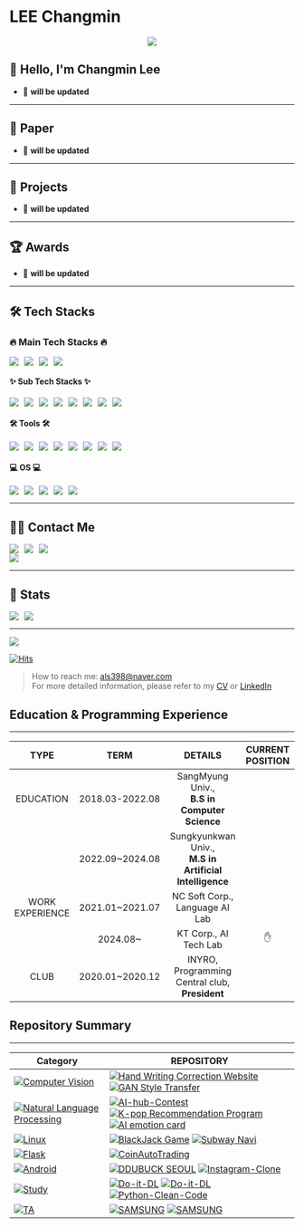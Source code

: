 # LEE Changmin

<div align="center">
    <img src="https://capsule-render.vercel.app/api?type=waving&color=0:513e3e,100:e8e8e8&height=180&text=Good%20day%20to%20Research&animation=fadeIn&fontColor=c1bdbd&fontSize=50" />
</div>

## 👋 Hello, I'm Changmin Lee  
- 🚀 **will be updated**

---
## 📄 Paper
- 🚀 **will be updated**

---
## 🤖 Projects
- 🚀 **will be updated**

---
## 🏆 Awards
- 🚀 **will be updated**

---

## 🛠️ Tech Stacks  

### 🔥 Main Tech Stacks 🔥  
<div style="display:flex;gap:10px;flex-wrap:wrap;">
    <img src="https://img.shields.io/badge/Python-3776AB?style=for-the-badge&logo=Python&logoColor=white">
    <img src="https://img.shields.io/badge/PyTorch-EE4C2C?style=for-the-badge&logo=PyTorch&logoColor=white">
    <img src="https://img.shields.io/badge/HuggingFace-FFD54F?style=for-the-badge&logo=HuggingFace&logoColor=white">
    <img src="https://img.shields.io/badge/Tensorflow-FF6F00?style=for-the-badge&logo=Tensorflow&logoColor=white">
</div>

#### ✨ Sub Tech Stacks ✨  
<div style="display:flex;gap:10px;flex-wrap:wrap;">
    <img src="https://img.shields.io/badge/C-A8B9CC?style=for-the-badge&logo=C&logoColor=white">
    <img src="https://img.shields.io/badge/Java-007396?style=for-the-badge&logo=Java&logoColor=white">
    <img src="https://img.shields.io/badge/Flask-000000?style=for-the-badge&logo=Flask&logoColor=white">
    <img src="https://img.shields.io/badge/Figma-F24E1E?style=for-the-badge&logo=Figma&logoColor=white">
    <img src="https://img.shields.io/badge/Arduino-00979D?style=for-the-badge&logo=Arduino&logoColor=white">
    <img src="https://img.shields.io/badge/MongoDB-47A248?style=for-the-badge&logo=MongoDB&logoColor=white">
    <img src="https://img.shields.io/badge/MySQL-4479A1?style=for-the-badge&logo=MySQL&logoColor=white">
    <img src="https://img.shields.io/badge/Android-3DDC84?style=for-the-badge&logo=android&logoColor=white">
</div>

#### 🛠 Tools 🛠  
<div style="display:flex;gap:10px;flex-wrap:wrap;">
    <img src="https://img.shields.io/badge/Git-F05032?style=for-the-badge&logo=Git&logoColor=white">
    <img src="https://img.shields.io/badge/Github-181717?style=for-the-badge&logo=Github&logoColor=white">
    <img src="https://img.shields.io/badge/Discord-5865F2?style=for-the-badge&logo=Discord&logoColor=white">
    <img src="https://img.shields.io/badge/Notion-000000?style=for-the-badge&logo=Notion&logoColor=white">
    <img src="https://img.shields.io/badge/Slack-4A154B?style=for-the-badge&logo=Slack&logoColor=white">
    <img src="https://img.shields.io/badge/VSCode-2C2C32.svg?style=for-the-badge&logo=visual-studio-code&logoColor=22ABF3">
    <img src="https://img.shields.io/badge/Colab-F9AB00?style=for-the-badge&logo=googlecolab&color=525252">
    <img src="https://img.shields.io/badge/VIM-%2311AB00.svg?&style=for-the-badge&logo=vim&logoColor=white">
</div>

#### 💻 OS 💻  
<div style="display:flex;gap:10px;flex-wrap:wrap;">
    <img src="https://img.shields.io/badge/mac%20os-000000?style=for-the-badge&logo=apple&logoColor=white">
    <img src="https://img.shields.io/badge/Linux-FCC624?style=for-the-badge&logo=Linux&logoColor=white">
    <img src="https://img.shields.io/badge/Ubuntu-E95420?style=for-the-badge&logo=ubuntu&logoColor=white">
    <img src="https://img.shields.io/badge/Windows-0078D6?style=for-the-badge&logo=windows&logoColor=white">
    <img src="https://img.shields.io/badge/WSL-0a97f5?style=for-the-badge&logo=linux&logoColor=white">
</div>

---

## 🧑‍💻 Contact Me  
<div style="display:flex;gap:10px;flex-wrap:wrap;">
    <a href="https://www.instagram.com/lbrightjade/">
        <img src="https://img.shields.io/badge/Instagram-E4405F?style=for-the-badge&logo=Instagram&logoColor=white">
    </a>
    <a href="#">
        <img src="https://img.shields.io/badge/Notion-000000?style=for-the-badge&logo=Notion&logoColor=white">
    </a>
    <a href="mailto:ckdals1380@gmail.com">
        <img src="https://img.shields.io/badge/Gmail-EA4335?style=for-the-badge&logo=Gmail&logoColor=white">
    </a>
</div>

<div style="display:flex;gap:10px;flex-wrap:wrap;">
    <a href="https://hits.seeyoufarm.com">
        <img src="https://hits.seeyoufarm.com/api/count/incr/badge.svg?url=https%3A%2F%2Fgithub.com%2FLeeChangmin0310%2F&count_bg=%23000000&title_bg=%23000000&icon=github.svg&icon_color=%23FFFFFF&title=GitHub&edge_flat=false"/>
    </a>
</div>

---

## 🏅 Stats  
<div style="display:flex;gap:10px;flex-wrap:wrap;">
    <img src="https://github-readme-stats.vercel.app/api?username=LeeChangmin0310&bg_color=60,706b6b,000000&title_color=ffffff&text_color=ffffff"/>
    <img src="https://github-readme-stats.vercel.app/api/top-langs/?username=LeeChangmin0310&layout=compact&hide_progress=true&bg_color=60,706b6b,000000&title_color=ffffff&text_color=ffffff"/>
</div>

----


<a href="https://github.com/jiminAn">
    <img src="https://github-stats-alpha.vercel.app/api?username=jiminAn&cc=22272e&tc=11b1cc&ic=fff&bc=0000">
  
[![Hits](https://hits.sh/github.com/jiminAn.svg?view=today-total&style=flat-square&color=11b1cc)](https://hits.sh/github.com/jiminAn/)
> How to reach me: als398@naver.com <br>
> For more detailed information, please refer to my [CV](https://github.com/jiminAn/CV/blob/main/CV_jiminAn.pdf) or [LinkedIn](https://www.linkedin.com/in/%EC%A7%80%EB%AF%BC-%EC%95%88-a4468822a/)<br>




## Education & Programming Experience
--------------------------------
|  TYPE    | TERM     |  DETAILS   |  CURRENT POSITION |
| :----: | :----: | :----: | :----: |
| EDUCATION    |  2018.03-2022.08   |  SangMyung Univ., <br> **B.S in Computer Science**    |  |
|     |  2022.09~2024.08   |  Sungkyunkwan Univ., <br> **M.S in Artificial Intelligence**    |  |
|   WORK EXPERIENCE    |   2021.01~2021.07   |  NC Soft Corp., Language AI Lab | |
|     |  2024.08~   |  KT Corp., AI Tech Lab     | ✋ |
| CLUB    |    2020.01~2020.12  | INYRO, Programming Central club, <br>**President**     | |


## Repository Summary
----------------------------


| **Category**                                             | REPOSITORY                                         |
| ------------------------------------------------------------ | ------------------------------------------------------------ |
| [![Computer Vision](https://img.shields.io/static/v1?label=&message=Vision&color=3178C6&logo=python&logoColor=FFFFFF)](https://www.python.org/) | [![Hand Writing Correction Website](https://img.shields.io/static/v1?label=&message=Open-SW-Developer-Contest&color=000605&logo=github&logoColor=FFFFFF&labelColor=000605)](https://github.com/jiminAn/hand_writing_correction_website)  [![GAN Style Transfer](https://img.shields.io/static/v1?label=&message=SM-AI-Contest&color=000605&logo=github&logoColor=FFFFFF&labelColor=000605)](https://github.com/jiminAn/GAN-style-transfer)|
| [![Natural Language Processing](https://img.shields.io/static/v1?label=&message=NLP&color=3178C6&logo=python&logoColor=FFFFFF)](https://www.python.org/) | [![AI-hub-Contest](https://img.shields.io/static/v1?label=&message=AI-hub-Contest&color=000605&logo=github&logoColor=FFFFFF&labelColor=000605)](https://github.com/jiminAn/ai_hub_idea_competition) [![K-pop Recommendation Program](https://img.shields.io/static/v1?label=&message=SM-AI-Contest&color=000605&logo=github&logoColor=FFFFFF&labelColor=000605)](https://github.com/jiminAn/Kpop_NLP_Project)  [![AI emotion card](https://img.shields.io/static/v1?label=&message=Capstone-Project&color=000605&logo=github&logoColor=FFFFFF&labelColor=000605)](https://github.com/jiminAn/Capstone_2022) |
| [![Linux](https://img.shields.io/static/v1?label=&message=Linux&color=F1E05A&logo=linux&logoColor=FFFFFF)](https://www.kernel.org/)| [![BlackJack Game](https://img.shields.io/static/v1?label=&message=BlackJack-Game&color=000605&logo=github&logoColor=FFFFFF&labelColor=000605)](https://github.com/jiminAn/SOCKET_Blackjack_game)  [![Subway Navi](https://img.shields.io/static/v1?label=&message=Subway-Navi&color=000605&logo=github&logoColor=FFFFFF&labelColor=000605)](https://github.com/jiminAn/Subway_navigation)|
| [![Flask](https://img.shields.io/static/v1?label=&message=Flask&color=FF0000&logo=Flask&logoColor=FFFFFF)](https://www.kernel.org/)| [![CoinAutoTrading](https://img.shields.io/static/v1?label=&message=KB-bank-SW-Contest&color=000605&logo=github&logoColor=FFFFFF&labelColor=000605)](https://github.com/jiminAn/Coin_Auto_Trading)|
| [![Android](https://img.shields.io/static/v1?label=&message=Android&color=~&logo=android&logoColor=FFFFFF)](https://developer.android.com/) | [![DDUBUCK SEOUL](https://img.shields.io/static/v1?label=&message=Seoul-App-Contest&color=000605&logo=github&logoColor=FFFFFF&labelColor=000605)](https://github.com/jiminAn/DDUBUCK_SEOUL) [![Instagram-Clone](https://img.shields.io/static/v1?label=&message=Instagram-Clone&color=000605&logo=github&logoColor=FFFFFF&labelColor=000605)](https://github.com/jiminAn/instargram_copy_project) |
| [![Study](https://img.shields.io/static/v1?label=&message=AI-Study&color=FFFFFF&logo=study&logoColor=000000)](https://www.python.org/) | [![Do-it-DL](https://img.shields.io/static/v1?label=&message=Do-it-DL&color=000605&logo=github&logoColor=FFFFFF&labelColor=000605)](https://github.com/jiminAn/Do_it_DeepLearning)  [![Do-it-DL](https://img.shields.io/static/v1?label=&message=Python-ML-Guide&color=000605&logo=github&logoColor=FFFFFF&labelColor=000605)](https://github.com/jiminAn/Python_Machine_Learning_Guide)  [![Python-Clean-Code](https://img.shields.io/static/v1?label=&message=Python-Clean-Code&color=000605&logo=github&logoColor=FFFFFF&labelColor=000605)](https://github.com/jiminAn/Python_Clean_Code)
| [![TA](https://img.shields.io/static/v1?label=&message=TA&color=FFFFFF&logo=study&logoColor=FFFFFF)](https://www.python.org/) | [![SAMSUNG](https://img.shields.io/static/v1?label=&message=SAMSUNG-DL-SUMMER&color=000605&logo=github&logoColor=FFFFFF&labelColor=000605)](https://github.com/jiminAn/2023_SUMMER_SAMSUNG_DL)  [![SAMSUNG](https://img.shields.io/static/v1?label=&message=SAMSUNG-DL-WINTER&color=000605&logo=github&logoColor=FFFFFF&labelColor=000605)](https://github.com/jiminAn/2023_WINTER_SAMSUNG_DL)

